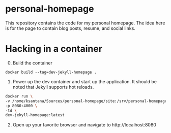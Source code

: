 # personal-homepage

This repository contains the code for my personal homepage. The idea here is for the page to contain
blog posts, resume, and social links.

# Hacking in a container
0. Build the container 
```
docker build --tag=dev-jekyll-homepage .
```
1. Power up the dev container and start up the application. It should be noted that Jekyll supports hot reloads. 
```bash
docker run \
-v /home/ksantana/Sources/personal-homepage/site:/srv/personal-homepage \
-p 8080:4000 \
-td \
dev-jekyll-homepage:latest
```
2. Open up your favorite browser and navigate to http://localhost:8080